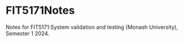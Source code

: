 # FIT5171Notes
Notes for FIT5171:System validation and testing (Monash University), Semester 1 2024. 
